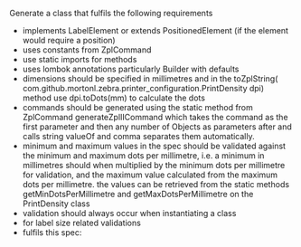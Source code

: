 Generate a class that fulfils the following requirements

- implements LabelElement or extends PositionedElement (if the element would require a position)
- uses constants from ZplCommand
- use static imports for methods
- uses lombok annotations particularly Builder with defaults
- dimensions should be specified in millimetres and in the toZplString(
  com.github.mortonl.zebra.printer_configuration.PrintDensity dpi) method use dpi.toDots(mm) to calculate the dots
- commands should be generated using the static method from ZplCommand generateZplIICommand which takes the command as
  the first parameter and then any number of Objects as parameters after and calls string valueOf and comma separates
  them automatically.
- minimum and maximum values in the spec should be validated against the minimum and maximum dots per millimetre, i.e. a
  minimum in millimetres should when multiplied by the minimum dots per millimetre for validation, and the maximum value
  calculated from the maximum dots per millimetre. the values can be retrieved from the static methods
  getMinDotsPerMillimetre and getMaxDotsPerMillimetre on the PrintDensity class
- validation should always occur when instantiating a class
- for label size related validations
- fulfils this spec:
